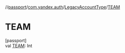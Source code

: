 //[passport](../../../index.md)/[com.yandex.auth](../index.md)/[LegacyAccountType](index.md)/[TEAM](-t-e-a-m.md)

# TEAM

[passport]\
val [TEAM](-t-e-a-m.md): Int
